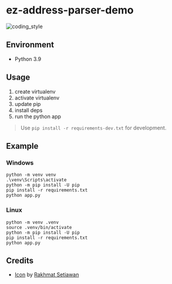 # ez-address-parser-demo

![coding_style](https://img.shields.io/badge/code%20style-black-000000.svg)

## Environment

- Python 3.9

## Usage

1. create virtualenv
2. activate virtualenv
3. update pip
4. install deps
5. run the python app

> Use `pip install -r requirements-dev.txt` for development.

## Example

### Windows

    python -m venv venv
    .\venv\Scripts\activate
    python -m pip install -U pip
    pip install -r requirements.txt
    python app.py

### Linux

    python -m venv .venv
    source .venv/bin/activate
    python -m pip install -U pip
    pip install -r requirements.txt
    python app.py

## Credits

- [Icon][1] by [Rakhmat Setiawan][2]

[1]: https://www.iconfinder.com/icons/3059893/find_magnifier_search_seo_word_icon
[2]: https://www.iconfinder.com/rsetiawan93
